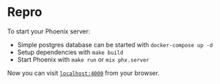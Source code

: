 # Repro

To start your Phoenix server:

  * Simple postgres database can be started with `docker-compose up -d`
  * Setup dependencies with `make build`
  * Start Phoenix with `make run` or `mix phx.server`

Now you can visit [`localhost:4000`](http://localhost:4000) from your browser.
